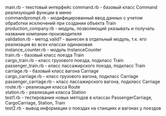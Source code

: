 main.rb - текстовый интерфейс
command.rb - базовый класс Command реализующий функции в меню\
commandprompt.rb - модифицированный ввод данных с учетом обработки исключений при создании объекта Train\
production_company.rb - модуль, позволяющий указывать и получать название компании-производителя\
validation.rb - метод valid? - вынесен в отдельный модуль, т.к. его реализация во всех классах одинаковая\
instance_counter.rb - модуль InstanceCounter\
train.rb - базовый класс поезда Train\
cargo_train.rb - класс грузового поезда, подкласс Train\
passenger_train.rb - класс пассажирского поезда, подкласс Train\
carriage.rb - базовый класс вагона Carriage\
cargo_carriage.rb - класс грузового вагона, подкласс Carriage\
passenger_carriage.rb - класс пассажирского вагона, подкласс Carriage\
route.rb - реализация класса Route\
station.rb - реализация класса Station\
test1.rb - тестирование новых методов в классах PassengerCarriage, CargoCarriage, Station, Train\
test2.rb - вывод информации о поездах на станциях и вагонах у поездов

